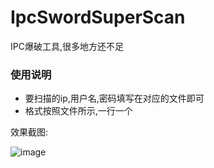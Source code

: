 # IpcSwordSuperScan
IPC爆破工具,很多地方还不足

### 使用说明
* 要扫描的ip,用户名,密码填写在对应的文件即可
* 格式按照文件所示,一行一个

效果截图:

![image](https://user-images.githubusercontent.com/78697358/211972387-caee87a7-35e0-4282-bf02-066cfd6a68e6.png)

